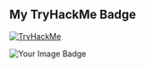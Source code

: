 ## My TryHackMe Badge

[![TryHackMe](https://tryhackme-badges.s3.amazonaws.com/jkjk101.png)](https://tryhackme.com/p/jkjk101)

<img src="https://tryhackme-badges.s3.amazonaws.com/jkjk101.png" alt="Your Image Badge" />
